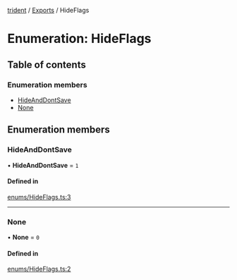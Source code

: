 [trident](../README.md) / [Exports](../modules.md) / HideFlags

# Enumeration: HideFlags

## Table of contents

### Enumeration members

- [HideAndDontSave](HideFlags.md#hideanddontsave)
- [None](HideFlags.md#none)

## Enumeration members

### HideAndDontSave

• **HideAndDontSave** = `1`

#### Defined in

[enums/HideFlags.ts:3](https://github.com/AIFanatic/Trident/blob/44c915e/src/enums/HideFlags.ts#L3)

___

### None

• **None** = `0`

#### Defined in

[enums/HideFlags.ts:2](https://github.com/AIFanatic/Trident/blob/44c915e/src/enums/HideFlags.ts#L2)
